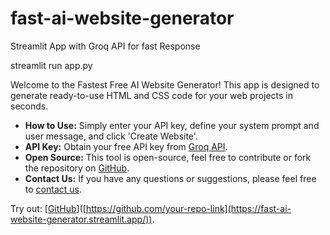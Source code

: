 # fast-ai-website-generator
Streamlit App with Groq API for fast Response

streamlit run app.py

Welcome to the Fastest Free AI Website Generator! This app is designed to generate ready-to-use HTML and CSS code for your web projects in seconds.
- **How to Use:** Simply enter your API key, define your system prompt and user message, and click 'Create Website'.
- **API Key:** Obtain your free API key from [Groq API](https://console.groq.com/keys).
- **Open Source:** This tool is open-source, feel free to contribute or fork the repository on [GitHub](https://github.com/pacnimo/fast-ai-website-generator/).
- **Contact Us:** If you have any questions or suggestions, please feel free to [contact us](mailto:contact@example.com).

Try out:
[[GitHub](https://fast-ai-website-generator.streamlit.app/)]([https://github.com/your-repo-link](https://fast-ai-website-generator.streamlit.app/)).
